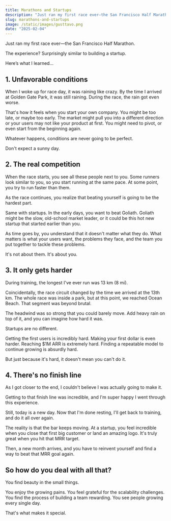 ```yaml
---
title: Marathons and Startups
description: "Just ran my first race ever—the San Francisco Half Marathon. The experience? Surprisingly similar to building a startup. Here’s what I learned..."
slug: marathons-and-startups
image: /static/images/gusttavo.png
date: "2025-02-04"
---
```


Just ran my first race ever—the San Francisco Half Marathon.

The experience? Surprisingly similar to building a startup.

Here’s what I learned...

## 1. Unfavorable conditions

When I woke up for race day, it was raining like crazy. By the time I arrived at Golden Gate Park, it was still raining. During the race, the rain got even worse.

That's how it feels when you start your own company. You might be too late, or maybe too early. The market might pull you into a different direction or your users may not like your product at first. You might need to pivot, or even start from the beginning again.

Whatever happens, conditions are never going to be perfect.

Don't expect a sunny day.

## 2. The real competition

When the race starts, you see all these people next to you. Some runners look similar to you, so you start running at the same pace. At some point, you try to run faster than them.

As the race continues, you realize that beating yourself is going to be the hardest part.

Same with startups. In the early days, you want to beat Goliath. Goliath might be the slow, old-school market leader, or it could be this hot new startup that started earlier than you.

As time goes by, you understand that it doesn't matter what they do. What matters is what your users want, the problems they face, and the team you put together to tackle these problems.

It's not about them. It's about you.

## 3. It only gets harder

During training, the longest I've ever run was 13 km (8 mi).

Coincidentally, the race circuit changed by the time we arrived at the 13th km. The whole race was inside a park, but at this point, we reached Ocean Beach. That segment was beyond brutal.

The headwind was so strong that you could barely move. Add heavy rain on top of it, and you can imagine how hard it was.

Startups are no different.

Getting the first users is incredibly hard. Making your first dollar is even harder. Reaching $1M ARR is extremely hard. Finding a repeatable model to continue growing is absurdly hard.

But just because it's hard, it doesn't mean you can't do it.

## 4. There's no finish line

As I got closer to the end, I couldn't believe I was actually going to make it.

Getting to that finish line was incredible, and I'm super happy I went through this experience.

Still, today is a new day. Now that I'm done resting, I'll get back to training, and do it all over again.

The reality is that the bar keeps moving. At a startup, you feel incredible when you close that first big customer or land an amazing logo. It's truly great when you hit that MRR target.

Then, a new month arrives, and you have to reinvent yourself and find a way to beat that MRR goal again.

## So how do you deal with all that?

You find beauty in the small things.

You enjoy the growing pains. You feel grateful for the scalability challenges. You find the process of building a team rewarding. You see people growing every single day.

That's what makes it special.